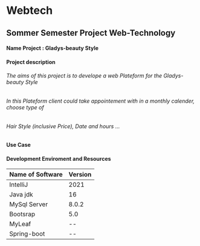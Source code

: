 # Webtech
## Sommer Semester Project Web-Technology 
#### Name Project : Gladys-beauty Style   

#### Project description 

###### The aims of this project is to develope a web Plateform for the Gladys-beauty Style 
###### In this Plateform client could take appointement with in a monthly calender, choose type of 
###### Hair Style (inclusive Price), Date and hours ...

####  Use Case



####  Development Enviroment and Resources

Name of Software  | Version 
----------------  | -------------
IntelliJ          | 2021
Java jdk          | 16
MySql Server      | 8.0.2
Bootsrap          | 5.0
MyLeaf            | --
Spring-boot       | --




